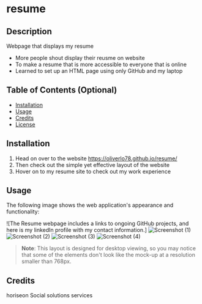 # resume

## Description

Webpage that displays my resume 

- More people shout display their reusme on website
- To make a resume  that is more accessible to everyone that is online
- Learned to set up an HTML page using only GitHub and my laptop

## Table of Contents (Optional)

- [Installation](#installation)
- [Usage](#usage)
- [Credits](#credits)
- [License](#license)

## Installation

1. Head on over to the website https://oliverlo78.github.io/resume/ 
2. Then check out the simple yet effective layout of the website 
3. Hover on to my resume site to check out my work experience  

## Usage

The following image shows the web application's appearance and functionality:

![The Resume webpage includes a links to ongoing GitHub projects, and here is my linkedIn profile with my contact information.]
![Screenshot (1)](https://user-images.githubusercontent.com/109435666/209717476-3e4b68e5-0c04-4160-9f7d-91ea88bb396a.png)
![Screenshot (2)](https://user-images.githubusercontent.com/109435666/209717512-6f0dd788-5759-4a78-b594-e21b2d32b4b4.png)
![Screenshot (3)](https://user-images.githubusercontent.com/109435666/209717544-45c91872-c7f4-46d6-a2a4-00238b05ef13.png)
![Screenshot (4)](https://user-images.githubusercontent.com/109435666/209717564-0a35f0bc-853a-4485-bfeb-da9adce5ea0d.png)

> **Note**: This layout is designed for desktop viewing, so you may notice that some of the elements don't look like the mock-up at a resolution smaller than 768px. 

## Credits

horiseon Social solutions services 
